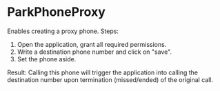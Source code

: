 # ParkPhoneProxy
Enables creating a proxy phone.
Steps:
1. Open the application, grant all required permissions.
2. Write a destination phone number and click on "save".
3. Set the phone aside.

Result:
Calling this phone will trigger the application into calling the destination number upon termination (missed/ended) of the original call.
